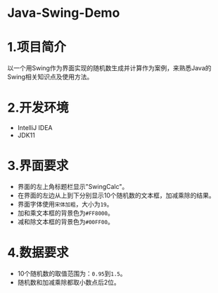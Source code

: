 # Java-Swing-Demo
# 1.项目简介
以一个用Swing作为界面实现的随机数生成并计算作为案例，来熟悉Java的Swing相关知识点及使用方法。
# 2.开发环境
- IntelliJ IDEA  
- JDK11
# 3.界面要求
- 界面的左上角标题栏显示"SwingCalc"。
- 在界面的左边从上到下分别显示10个随机数的文本框，加减乘除的结果。
- 界面字体使用`宋体加粗`，大小为`19`。
- 加和乘文本框的背景色为`#FF8000`。
- 减和除文本框的背景色为`#00FF00`。
# 4.数据要求
- 10个随机数的取值范围为：`0.95`到`1.5`。
- 随机数和加减乘除都取小数点后2位。
